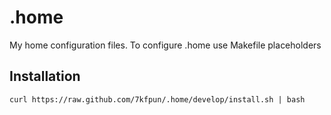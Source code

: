 .home
=====
My home configuration files. To configure .home use Makefile placeholders

## Installation

    curl https://raw.github.com/7kfpun/.home/develop/install.sh | bash
